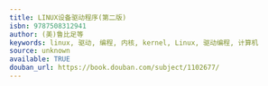 ```yaml
---
title: LINUX设备驱动程序(第二版)
isbn: 9787508312941
author: (美)鲁比足等
keywords: linux, 驱动, 编程, 内核, kernel, Linux, 驱动编程, 计算机
source: unknown
available: TRUE
douban_url: https://book.douban.com/subject/1102677/
---
```

